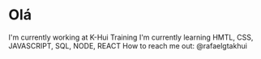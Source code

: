 # Olá

I'm currently working at K-Hui Training
I'm currently learning HMTL, CSS, JAVASCRIPT, SQL, NODE, REACT
How to reach me out: @rafaelgtakhui
